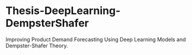 # Thesis-DeepLearning-DempsterShafer
Improving Product Demand Forecasting Using Deep Learning Models and Dempster-Shafer Theory.
